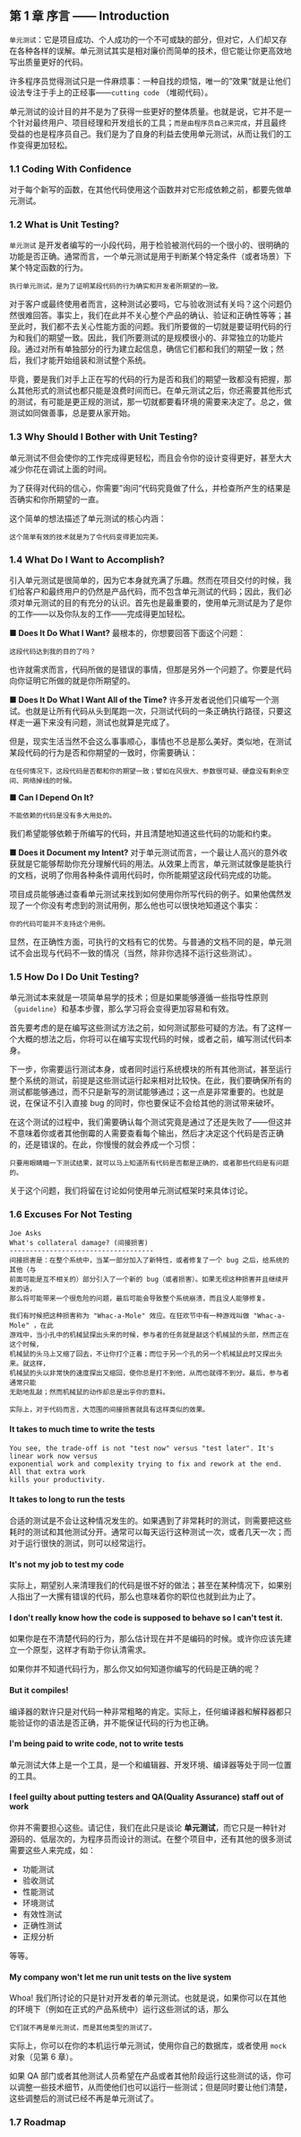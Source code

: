## 第 1 章 序言 —— Introduction
`单元测试`：它是项目成功、个人成功的一个不可或缺的部分，但对它，人们却又存在各种各样的误解。单元测试其实是相对廉价而简单的技术，但它能让你更高效地写出质量更好的代码。

许多程序员觉得测试只是一件麻烦事：一种自找的烦恼，唯一的”效果“就是让他们设法专注于手上的正经事——`cutting code` （堆砌代码）。

单元测试的设计目的并不是为了获得一些更好的整体质量。也就是说，它并不是一个针对最终用户、项目经理和开发组长的工具；`而是由程序员自己来完成`，并且最终受益的也是程序员自己。我们是为了自身的利益去使用单元测试，从而让我们的工作变得更加轻松。

### 1.1 Coding With Confidence
对于每个新写的函数，在其他代码使用这个函数并对它形成依赖之前，都要先做单元测试。

### 1.2 What is Unit Testing?
`单元测试` 是开发者编写的一小段代码，用于检验被测代码的一个很小的、很明确的功能是否正确。通常而言，一个单元测试是用于判断某个特定条件（或者场景）下某个特定函数的行为。

    执行单元测试，是为了证明某段代码的行为确实和开发者所期望的一致。

对于客户或最终使用者而言，这种测试必要吗，它与验收测试有关吗？这个问题仍然很难回答。事实上，我们在此并不关心整个产品的确认、验证和正确性等等；甚至此时，我们都不去关心性能方面的问题。我们所要做的一切就是要证明代码的行为和我们的期望一致。因此，我们所要测试的是规模很小的、非常独立的功能片段。通过对所有单独部分的行为建立起信息，确信它们都和我们的期望一致；然后，我们才能开始组装和测试整个系统。

毕竟，要是我们对手上正在写的代码的行为是否和我们的期望一致都没有把握，那么其他形式的测试也都只能是浪费时间而已。在单元测试之后，你还需要其他形式的测试，有可能是更正规的测试，那一切就都要看环境的需要来决定了。总之，做测试如同做善事，总是要从家开始。

### 1.3 Why Should I Bother with Unit Testing?
单元测试不但会使你的工作完成得更轻松，而且会令你的设计变得更好，甚至大大减少你花在调试上面的时间。

为了获得对代码的信心，你需要”询问“代码究竟做了什么，并检查所产生的结果是否确实和你所期望的一直。

这个简单的想法描述了单元测试的核心内涵：

    这个简单有效的技术就是为了令代码变得更加完美。

### 1.4 What Do I Want to Accomplish?
引入单元测试是很简单的，因为它本身就充满了乐趣。然而在项目交付的时候，我们给客户和最终用户的仍然是产品代码，而不包含单元测试的代码；因此，我们必须对单元测试的目的有充分的认识。首先也是最重要的，使用单元测试是为了是你的工作——以及你队友的工作——完成得更加轻松。

**■ Does It Do What I Want?**
最根本的，你想要回答下面这个问题：

    这段代码达到我的目的了吗？

也许就需求而言，代码所做的是错误的事情，但那是另外一个问题了。你要是代码向你证明它所做的就是你所期望的。

**■ Does It Do What I Want All of the Time?**
许多开发者说他们只编写一个测试。也就是让所有代码从头到尾跑一次，只测试代码的一条正确执行路径，只要这样走一遍下来没有问题，测试也就算是完成了。

但是，现实生活当然不会这么事事顺心，事情也不总是那么美好。类似地，在测试某段代码的行为是否和你期望的一致时，你需要确认：

    在任何情况下，这段代码是否都和你的期望一致；譬如在风很大、参数很可疑、硬盘没有剩余空间、网络掉线的时候。

**■ Can I Depend On It?**

    不能依赖的代码是没有多大用处的。

我们希望能够依赖于所编写的代码，并且清楚地知道这些代码的功能和约束。

**■ Does it Document my Intent?**
对于单元测试而言，一个最让人高兴的意外收获就是它能够帮助你充分理解代码的用法。从效果上而言，单元测试就像是能执行的文档，说明了你用各种条件调用代码时，你所能期望这段代码完成的功能。

项目成员能够通过查看单元测试来找到如何使用你所写代码的例子。如果他偶然发现了一个你没有考虑到的测试用例，那么他也可以很快地知道这个事实：

    你的代码可能并不支持这个用例。

显然，在正确性方面，可执行的文档有它的优势。与普通的文档不同的是，单元测试不会出现与代码不一致的情况（当然，除非你选择不运行这些测试）。

### 1.5 How Do I Do Unit Testing?
单元测试本来就是一项简单易学的技术；但是如果能够遵循一些指导性原则（`guideline`）和基本步骤，那么学习将会变得更加容易和有效。

首先要考虑的是在编写这些测试方法之前，如何测试那些可疑的方法。有了这样一个大概的想法之后，你将可以在编写实现代码的时候，或者之前，编写测试代码本身。

下一步，你需要运行测试本身，或者同时运行系统模块的所有其他测试，甚至运行整个系统的测试，前提是这些测试运行起来相对比较快。在此，我们要确保所有的测试都能够通过，而不只是新写的测试能够通过；这一点是非常重要的。也就是说，在保证不引入直接 bug 的同时，你也要保证不会给其他的测试带来破坏。

在这个测试的过程中，我们需要确认每个测试究竟是通过了还是失败了——但这并不意味着你或者其他倒霉的人需要查看每个输出，然后才决定这个代码是否正确的，还是错误的。在此，你慢慢的就会养成一个习惯：

    只要用眼睛瞄一下测试结果，就可以马上知道所有代码是否都是正确的，或者那些代码是有问题的。

关于这个问题，我们将留在讨论如何使用单元测试框架时来具体讨论。

### 1.6 Excuses For Not Testing

    Joe Asks
    What's collateral damage? (间接损害)
    ------------------------------------
    间接损害是：在整个系统中，当某一部分加入了新特性，或者修复了一个 bug 之后，给系统的其他（与
    前面可能是互不相关的）部分引入了一个新的 bug（或者损害）。如果无视这种损害并且继续开发的话，
    那么将可能带来一个很危险的问题，最后可能会导致整个系统崩溃，而且没人能够修复。

    我们有时候把这种损害称为 "Whac-a-Mole" 效应。在狂欢节中有一种游戏叫做 "Whac-a-Mole" ，在此
    游戏中，当小孔中的机械鼠探出头来的时候，参与者的任务就是敲这个机械鼠的头部，然而正在这个时候，
    机械鼠的头马上又缩了回去，不让你打个正着；而位于另一个孔的另一个机械鼠此时又探出头来。就这样，
    机械鼠的头以非常快的速度探出又缩回，使你总是打不到他，从而也就得不到分。最后，参与者通常只能
    无助地乱敲；然而机械鼠的动作却总是出乎你的意料。

    实际上，对于代码而言，大范围的间接损害就具有这样类似的效果。

#### It takes to much time to write the tests

    You see, the trade-off is not "test now" versus "test later". It's linear work now versus
    exponential work and complexity trying to fix and rework at the end. All that extra work
    kills your productivity.

#### It takes to long to run the tests
合适的测试是不会让这种情况发生的。如果遇到了非常耗时的测试，则需要把这些耗时的测试和其他测试分开。通常可以每天运行这种测试一次，或者几天一次；而对于运行很快的测试，则可以经常运行。

#### It's not my job to test my code
实际上，期望别人来清理我们的代码是很不好的做法；甚至在某种情况下，如果别人指出了一大摞有错误的代码，那么也意味着你的职位也就到此为止了。

#### I don't really know how the code is supposed to behave so I can't test it.
如果你是在不清楚代码的行为，那么估计现在并不是编码的时候。或许你应该先建立一个原型，这样才有助于你认清需求。

如果你并不知道代码行为，那么你又如何知道你编写的代码是正确的呢？

#### But it compiles!
编译器的默许只是对代码一种非常粗略的肯定。实际上，任何编译器和解释器都只能验证你的语法是否正确，并不能保证代码的行为也正确。

#### I'm being paid to write code, not to write tests
单元测试大体上是一个工具，是一个和编辑器、开发环境、编译器等处于同一位置的工具。


#### I feel guilty about putting testers and QA(Quality Assurance) staff out of work
你并不需要担心这些。请记住，我们在此只是谈论 **单元测试**，而它只是一种针对源码的、低层次的，为程序员而设计的测试。在整个项目中，还有其他的很多测试需要这些人来完成，如：

 * 功能测试
 * 验收测试
 * 性能测试
 * 环境测试
 * 有效性测试
 * 正确性测试
 * 正规分析

等等。

#### My company won't let me run unit tests on the live system
Whoa! 我们所讨论的只是针对开发者的单元测试。也就是说，如果你可以在其他的环境下（例如在正式的产品系统中）运行这些测试的话，那么

    它们就不再是单元测试，而是其他类型的测试了。

实际上，你可以在你的本机运行单元测试，使用你自己的数据库，或者使用 `mock` 对象（见第 6 章）。

如果 QA 部门或者其他测试人员希望在产品或者其他阶段运行这些测试的话，你可以调整一些技术细节，从而使他们也可以运行一些测试；但是同时要让他们清楚，这些调整后的测试已经不再是单元测试了。
 
### 1.7 Roadmap




